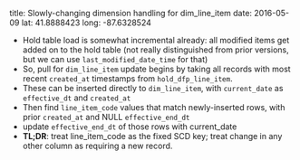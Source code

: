 title: Slowly-changing dimension handling for dim_line_item
date: 2016-05-09
lat: 41.8888423
long: -87.6328524

- Hold table load is somewhat incremental already: all modified items get added on to the hold table (not really distinguished from prior versions, but we can use `last_modified_date_time` for that)
- So, pull for `dim_line_item` update begins by taking all records with most recent `created_at` timestamps from `hold_dfp_line_item`.
- These can be inserted directly to `dim_line_item`, with `current_date` as `effective_dt` and `created_at`
- Then find `line_item_code` values that match newly-inserted rows, with prior `created_at` and NULL `effective_end_dt`
- update `effective_end_dt` of those rows with current_date
- **TL;DR**: treat line_item_code as the fixed SCD key; treat change in any other column as requiring a new record.
